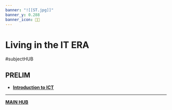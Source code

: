 ```yaml
---
banner: "![[ST.jpg]]"
banner_y: 0.288
banner_icon: 🧑‍💼
---
```

# Living in the IT ERA
#subjectHUB

## PRELIM
- **[Introduction to ICT](STintro.md)**

---
**[MAIN HUB](main.md)**